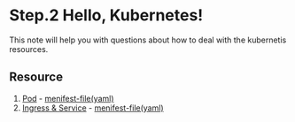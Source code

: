 # Step.2 Hello, Kubernetes!

This note will help you with questions about how to deal with the kubernetis resources.

## Resource

1. [Pod](https://github.com/devJRL/CodeLab-Docker-Kubernetes/tree/master/kubectl/1-pod#pod) - 
   [menifest-file(yaml)](https://github.com/devJRL/CodeLab-Docker-Kubernetes/blob/master/kubectl/1-pod/codelab-1-pod.yaml#L3)
2. [Ingress & Service](https://github.com/devJRL/CodeLab-Docker-Kubernetes/tree/master/kubectl/2-ingress#ingress) - 
   [menifest-file(yaml)](https://github.com/devJRL/CodeLab-Docker-Kubernetes/blob/master/kubectl/2-ingress/codelab-2-ingress.yaml#L3)

